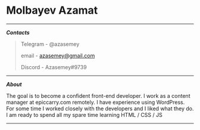 # Molbayev Azamat

---

**_Contacts_**

> Telegram - @azasemey
>
> email - azasemey@gmail.com
>
> Discord - Azasemey#9739

---

**_About_**

The goal is to become a confident front-end developer.
I work as a content manager at epiccarry.com remotely. I have experience using WordPress. For some time I worked closely with the developers and I liked what they do. I am ready to spend all my spare time learning HTML / CSS / JS

---
